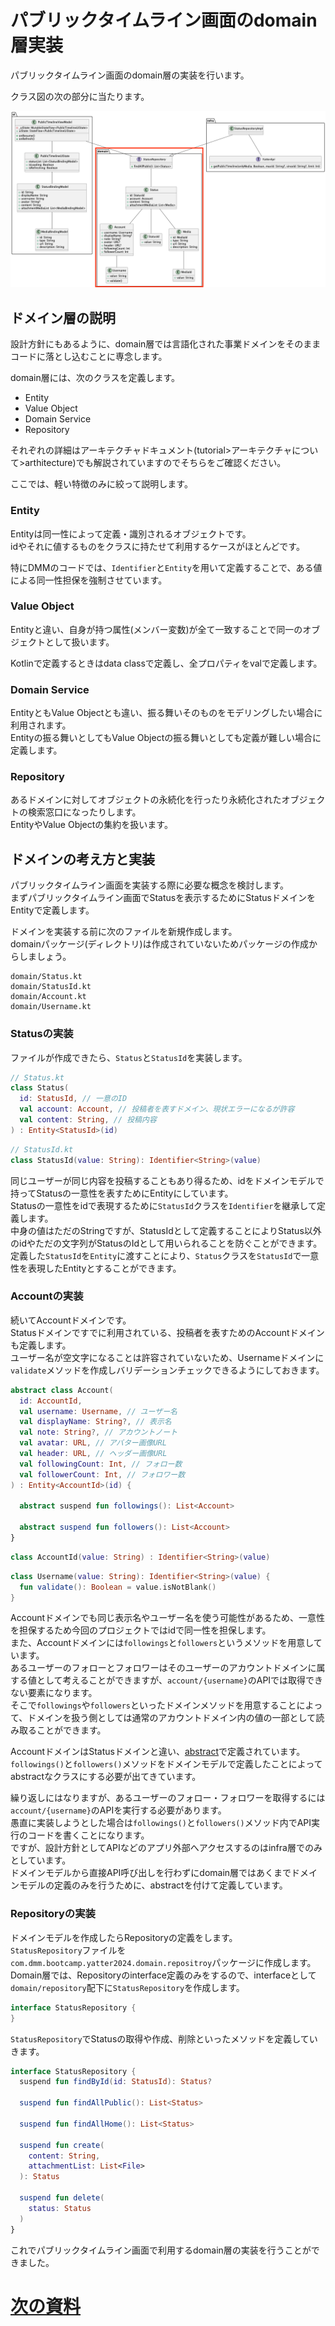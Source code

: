 # パブリックタイムライン画面のdomain層実装
パブリックタイムライン画面のdomain層の実装を行います。  

クラス図の次の部分に当たります。  

![public_timeline_domain](../../image/2/public_timeline_class_domain.png)

## ドメイン層の説明
設計方針にもあるように、domain層では言語化された事業ドメインをそのままコードに落とし込むことに専念します。  

domain層には、次のクラスを定義します。  
- Entity
- Value Object
- Domain Service
- Repository

それぞれの詳細はアーキテクチャドキュメント(tutorial>アーキテクチャについて>arthitecture)でも解説されていますのでそちらをご確認ください。  

ここでは、軽い特徴のみに絞って説明します。  

### Entity
Entityは同一性によって定義・識別されるオブジェクトです。  
idやそれに値するものをクラスに持たせて利用するケースがほとんどです。  

特にDMMのコードでは、`Identifier`と`Entity`を用いて定義することで、ある値による同一性担保を強制させています。  

### Value Object
Entityと違い、自身が持つ属性(メンバー変数)が全て一致することで同一のオブジェクトとして扱います。  

Kotlinで定義するときはdata classで定義し、全プロパティをvalで定義します。  

### Domain Service
EntityともValue Objectとも違い、振る舞いそのものをモデリングしたい場合に利用されます。  
Entityの振る舞いとしてもValue Objectの振る舞いとしても定義が難しい場合に定義します。  

### Repository
あるドメインに対してオブジェクトの永続化を行ったり永続化されたオブジェクトの検索窓口になったりします。  
EntityやValue Objectの集約を扱います。  

## ドメインの考え方と実装
パブリックタイムライン画面を実装する際に必要な概念を検討します。  
まずパブリックタイムライン画面でStatusを表示するためにStatusドメインをEntityで定義します。  

ドメインを実装する前に次のファイルを新規作成します。  
domainパッケージ(ディレクトリ)は作成されていないためパッケージの作成からしましょう。  

```
domain/Status.kt
domain/StatusId.kt
domain/Account.kt
domain/Username.kt
```

### Statusの実装
ファイルが作成できたら、`Status`と`StatusId`を実装します。  

```Kotlin
// Status.kt
class Status(
  id: StatusId, // 一意のID
  val account: Account, // 投稿者を表すドメイン、現状エラーになるが許容
  val content: String, // 投稿内容
) : Entity<StatusId>(id)
```

```Kotlin
// StatusId.kt
class StatusId(value: String): Identifier<String>(value)
```

同じユーザーが同じ内容を投稿することもあり得るため、idをドメインモデルで持ってStatusの一意性を表すためにEntityにしています。  
Statusの一意性をidで表現するために`StatusId`クラスを`Identifier`を継承して定義します。  
中身の値はただのStringですが、StatusIdとして定義することによりStatus以外のidやただの文字列がStatusのIdとして用いられることを防ぐことができます。  
定義した`StatusId`を`Entity`に渡すことにより、`Status`クラスを`StatusId`で一意性を表現したEntityとすることができます。  

### Accountの実装

続いてAccountドメインです。  
Statusドメインですでに利用されている、投稿者を表すためのAccountドメインも定義します。  
ユーザー名が空文字になることは許容されていないため、Usernameドメインに`validate`メソッドを作成しバリデーションチェックできるようにしておきます。  

```Kotlin
abstract class Account(
  id: AccountId,
  val username: Username, // ユーザー名
  val displayName: String?, // 表示名
  val note: String?, // アカウントノート
  val avatar: URL, // アバター画像URL
  val header: URL, // ヘッダー画像URL
  val followingCount: Int, // フォロー数
  val followerCount: Int, // フォロワー数
) : Entity<AccountId>(id) {

  abstract suspend fun followings(): List<Account>

  abstract suspend fun followers(): List<Account>
}
```

```Kotlin
class AccountId(value: String) : Identifier<String>(value)
```

```Kotlin
class Username(value: String): Identifier<String>(value) {
  fun validate(): Boolean = value.isNotBlank()
}
```

Accountドメインでも同じ表示名やユーザー名を使う可能性があるため、一意性を担保するため今回のプロジェクトではidで同一性を担保します。  
また、Accountドメインには`followings`と`followers`というメソッドを用意しています。  
あるユーザーのフォローとフォロワーはそのユーザーのアカウントドメインに属する値として考えることができますが、`account/{username}`のAPIでは取得できない要素になります。  
そこで`followings`や`followers`といったドメインメソッドを用意することによって、ドメインを扱う側としては通常のアカウントドメイン内の値の一部として読み取ることができます。  

AccountドメインはStatusドメインと違い、[abstract](https://kotlinlang.org/docs/classes.html#abstract-classes)で定義されています。  
`followings()`と`followers()`メソッドをドメインモデルで定義したことによってabstractなクラスにする必要が出てきています。  

繰り返しにはなりますが、あるユーザーのフォロー・フォロワーを取得するには`account/{username}`のAPIを実行する必要があります。  
愚直に実装しようとした場合は`followings()`と`followers()`メソッド内でAPI実行のコードを書くことになります。  
ですが、設計方針としてAPIなどのアプリ外部へアクセスするのはinfra層でのみとしています。  
ドメインモデルから直接API呼び出しを行わずにdomain層ではあくまでドメインモデルの定義のみを行うために、abstractを付けて定義しています。  

### Repositoryの実装

ドメインモデルを作成したらRepositoryの定義をします。  
`StatusRepository`ファイルを`com.dmm.bootcamp.yatter2024.domain.repositroy`パッケージに作成します。  
Domain層では、Repositoryのinterface定義のみをするので、interfaceとして`domain/repository`配下に`StatusRepository`を作成します。  

```Kotlin
interface StatusRepository {
}
```

`StatusRepository`でStatusの取得や作成、削除といったメソッドを定義していきます。  

```Kotlin
interface StatusRepository {
  suspend fun findById(id: StatusId): Status?

  suspend fun findAllPublic(): List<Status>

  suspend fun findAllHome(): List<Status>

  suspend fun create(
    content: String,
    attachmentList: List<File>
  ): Status

  suspend fun delete(
    status: Status
  )
}
```

これでパブリックタイムライン画面で利用するdomain層の実装を行うことができました。  

# [次の資料](./2_infra層実装.md)

